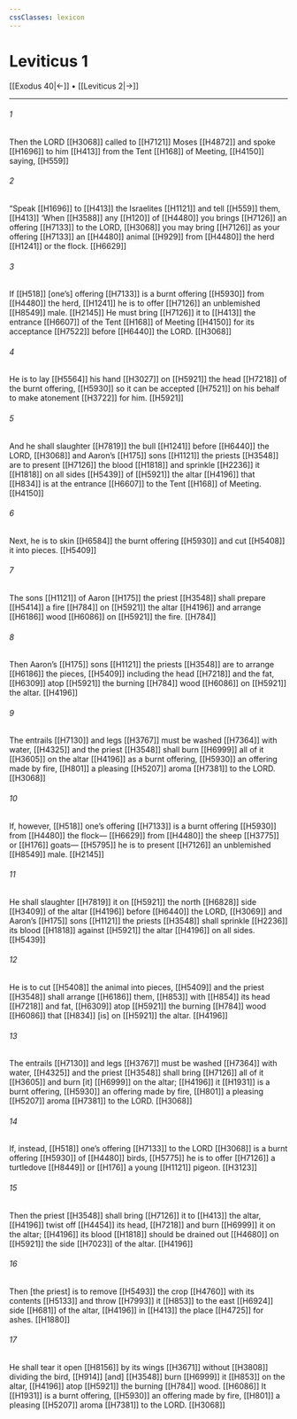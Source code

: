```yaml
---
cssClasses: lexicon
---
```


# Leviticus 1

[[Exodus 40|←]] • [[Leviticus 2|→]]

---

###### 1
Then the LORD [[H3068]] called to [[H7121]] Moses [[H4872]] and spoke [[H1696]] to him [[H413]] from the Tent [[H168]] of Meeting, [[H4150]] saying, [[H559]]

###### 2
“Speak [[H1696]] to [[H413]] the Israelites [[H1121]] and tell [[H559]] them, [[H413]] ‘When [[H3588]] any [[H120]] of [[H4480]] you brings [[H7126]] an offering [[H7133]] to the LORD, [[H3068]] you may bring [[H7126]] as your offering [[H7133]] an [[H4480]] animal [[H929]] from [[H4480]] the herd [[H1241]] or the flock. [[H6629]]

###### 3
If [[H518]] [one’s] offering [[H7133]] is a burnt offering [[H5930]] from [[H4480]] the herd, [[H1241]] he is to offer [[H7126]] an unblemished [[H8549]] male. [[H2145]] He must bring [[H7126]] it to [[H413]] the entrance [[H6607]] of the Tent [[H168]] of Meeting [[H4150]] for its acceptance [[H7522]] before [[H6440]] the LORD. [[H3068]]

###### 4
He is to lay [[H5564]] his hand [[H3027]] on [[H5921]] the head [[H7218]] of the burnt offering, [[H5930]] so it can be accepted [[H7521]] on his behalf  to make atonement [[H3722]] for him. [[H5921]]

###### 5
And he shall slaughter [[H7819]] the bull [[H1241]] before [[H6440]] the LORD, [[H3068]] and Aaron’s [[H175]] sons [[H1121]] the priests [[H3548]] are to present [[H7126]] the blood [[H1818]] and sprinkle [[H2236]] it [[H1818]] on all sides [[H5439]] of [[H5921]] the altar [[H4196]] that [[H834]] is at the entrance [[H6607]] to the Tent [[H168]] of Meeting. [[H4150]]

###### 6
Next, he is to skin [[H6584]] the burnt offering [[H5930]] and cut [[H5408]] it into pieces. [[H5409]]

###### 7
The sons [[H1121]] of Aaron [[H175]] the priest [[H3548]] shall prepare [[H5414]] a fire [[H784]] on [[H5921]] the altar [[H4196]] and arrange [[H6186]] wood [[H6086]] on [[H5921]] the fire. [[H784]]

###### 8
Then Aaron’s [[H175]] sons [[H1121]] the priests [[H3548]] are to arrange [[H6186]] the pieces, [[H5409]] including the head [[H7218]] and the fat, [[H6309]] atop [[H5921]] the burning [[H784]] wood [[H6086]] on [[H5921]] the altar. [[H4196]]

###### 9
The entrails [[H7130]] and legs [[H3767]] must be washed [[H7364]] with water, [[H4325]] and the priest [[H3548]] shall burn [[H6999]] all of it [[H3605]] on the altar [[H4196]] as a burnt offering, [[H5930]] an offering made by fire, [[H801]] a pleasing [[H5207]] aroma [[H7381]] to the LORD. [[H3068]]

###### 10
If, however, [[H518]] one’s offering [[H7133]] is a burnt offering [[H5930]] from [[H4480]] the flock— [[H6629]] from [[H4480]] the sheep [[H3775]] or [[H176]] goats— [[H5795]] he is to present [[H7126]] an unblemished [[H8549]] male. [[H2145]]

###### 11
He shall slaughter [[H7819]] it on [[H5921]] the north [[H6828]] side [[H3409]] of the altar [[H4196]] before [[H6440]] the LORD, [[H3069]] and Aaron’s [[H175]] sons [[H1121]] the priests [[H3548]] shall sprinkle [[H2236]] its blood [[H1818]] against [[H5921]] the altar [[H4196]] on all sides. [[H5439]]

###### 12
He is to cut [[H5408]] the animal into pieces, [[H5409]] and the priest [[H3548]] shall arrange [[H6186]] them, [[H853]] with [[H854]] its head [[H7218]] and fat, [[H6309]] atop [[H5921]] the burning [[H784]] wood [[H6086]] that [[H834]] [is] on [[H5921]] the altar. [[H4196]]

###### 13
The entrails [[H7130]] and legs [[H3767]] must be washed [[H7364]] with water, [[H4325]] and the priest [[H3548]] shall bring [[H7126]] all of it [[H3605]] and burn [it] [[H6999]] on the altar; [[H4196]] it [[H1931]] is a burnt offering, [[H5930]] an offering made by fire, [[H801]] a pleasing [[H5207]] aroma [[H7381]] to the LORD. [[H3068]]

###### 14
If, instead, [[H518]] one’s offering [[H7133]] to the LORD [[H3068]] is a burnt offering [[H5930]] of [[H4480]] birds, [[H5775]] he is to offer [[H7126]] a turtledove [[H8449]] or [[H176]] a young [[H1121]] pigeon. [[H3123]]

###### 15
Then the priest [[H3548]] shall bring [[H7126]] it to [[H413]] the altar, [[H4196]] twist off [[H4454]] its head, [[H7218]] and burn [[H6999]] it on the altar; [[H4196]] its blood [[H1818]] should be drained out [[H4680]] on [[H5921]] the side [[H7023]] of the altar. [[H4196]]

###### 16
Then [the priest] is to remove [[H5493]] the crop [[H4760]] with its contents [[H5133]] and throw [[H7993]] it [[H853]] to the east [[H6924]] side [[H681]] of the altar, [[H4196]] in [[H413]] the place [[H4725]] for ashes. [[H1880]]

###### 17
He shall tear it open [[H8156]] by its wings [[H3671]] without [[H3808]] dividing the bird, [[H914]] [and] [[H3548]] burn [[H6999]] it [[H853]] on the altar, [[H4196]] atop [[H5921]] the burning [[H784]] wood. [[H6086]] It [[H1931]] is a burnt offering, [[H5930]] an offering made by fire, [[H801]] a pleasing [[H5207]] aroma [[H7381]] to the LORD. [[H3068]]

